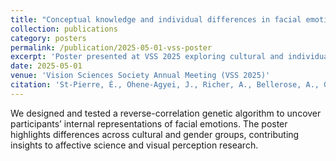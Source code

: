 ```yaml
---
title: "Conceptual knowledge and individual differences in facial emotion perception using genetic algorithms"
collection: publications
category: posters
permalink: /publication/2025-05-01-vss-poster
excerpt: 'Poster presented at VSS 2025 exploring cultural and individual variations in emotion recognition using genetic algorithm-driven visualization.'
date: 2025-05-01
venue: 'Vision Sciences Society Annual Meeting (VSS 2025)'
citation: 'St-Pierre, É., Ohene-Agyei, J., Richer, A., Bellerose, A., Gingras, F., Mharchat, Z., Saumure, C., Fiset, D., Caldara, R., Blais, C. (2025). <i>Conceptual knowledge and individual differences in facial emotion perception using genetic algorithms.</i> VSS 2025.'
---
```


We designed and tested a reverse-correlation genetic algorithm to uncover participants’ internal representations of facial emotions. The poster highlights differences across cultural and gender groups, contributing insights to affective science and visual perception research.
